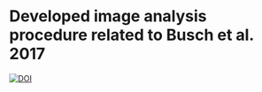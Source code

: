 # Developed image analysis procedure related to Busch et al. 2017
[![DOI](https://zenodo.org/badge/177217745.svg)](https://zenodo.org/badge/latestdoi/177217745)
